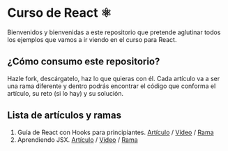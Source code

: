 # Curso de React ⚛️

Bienvenidos y bienvenidas a este repositorio que pretende aglutinar todos los ejemplos que vamos a ir viendo en el curso para React.

## ¿Cómo consumo este repositorio?

Hazle fork, descárgatelo, haz lo que quieras con él. Cada artículo va a ser una rama diferente y dentro podrás encontrar el código que conforma el artículo, su reto (si lo hay) y su solución.

## Lista de artículos y ramas

1. Guía de React con Hooks para principiantes. [Artículo](https://antonio.laguna.es/posts/guia-react-para-principiantes-con-hooks/?utm_source=GitHub&utm_medium=README+Curso+React) / [Vídeo](https://youtu.be/H_3IkTklcX8) / [Rama](https://github.com/Antonio-Laguna/curso-react/tree/001-guia-react-hooks)
2. Aprendiendo JSX. [Artículo](https://antonio.laguna.es/posts/guia-react-aprendiendo-jsx?utm_source=GitHub&utm_medium=README+Curso+React) / [Vídeo](https://youtu.be/RZ6EVaxmtN4) / [Rama](https://github.com/Antonio-Laguna/curso-react/tree/002-aprendiendo-jsx)
